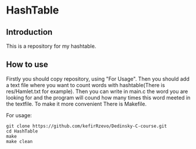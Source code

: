 # HashTable

## Introduction

This is a repository for my hashtable. 

## How to use

Firstly you should copy repository, using "For Usage". Then you should add a text file where you want to count words with hashtable(There is res/Hamlet.txt for example). Then you can write in main.c the word you are looking for and the program will cound how many times this word meeted in the textfile. To make it more convenient There is Makefile.

For usage:

```
git clone https://github.com/kefirRzevo/Dedinsky-C-course.git
cd HashTable
make
make clean
```
